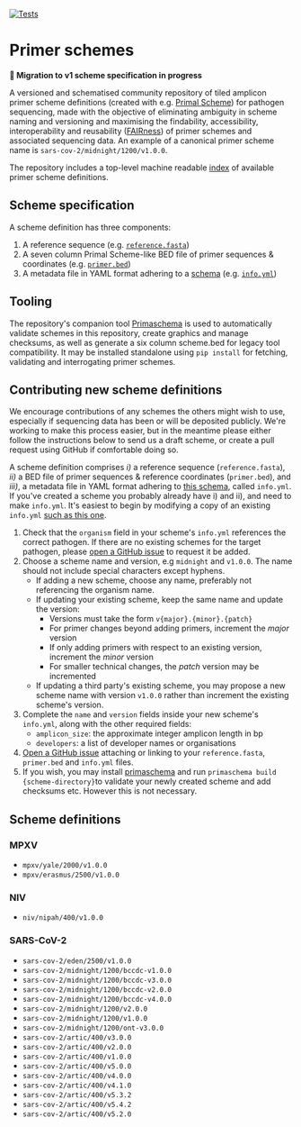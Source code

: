 [![Tests](https://github.com/pha4ge/primer-schemes/actions/workflows/test.yml/badge.svg)](https://github.com/pha4ge/primer-schemes/actions/workflows/test.yml)

# Primer schemes 

**🚨 Migration to v1 scheme specification in progress**

A versioned and schematised community repository of tiled amplicon primer scheme definitions (created with e.g. [Primal Scheme](https://primalscheme.com)) for pathogen sequencing, made with the objective of eliminating ambiguity in scheme naming and versioning and maximising the findability, accessibility, interoperability and reusability ([FAIRness](https://www.go-fair.org/fair-principles/)) of primer schemes and associated sequencing data. An example of a canonical primer scheme name is `sars-cov-2/midnight/1200/v1.0.0`.

The repository includes a top-level machine readable [index](https://github.com/pha4ge/primer-schemes/blob/main/index.yml) of available primer scheme definitions.



## Scheme specification

A scheme definition has three components:

1.  A reference sequence (e.g. [`reference.fasta`](https://github.com/pha4ge/primer-schemes/blob/main/schemes/sars-cov-2/artic/400/v4.1.0/reference.fasta))
2.  A seven column Primal Scheme-like BED file of primer sequences & coordinates (e.g. [`primer.bed`](https://github.com/pha4ge/primer-schemes/blob/main/schemes/sars-cov-2/artic/400/v4.1.0/primer.bed))
3.  A metadata file in YAML format adhering to a [schema](https://github.com/pha4ge/primaschema/blob/main/src/primaschema/schema/info.yml) (e.g. [`info.yml`](https://github.com/pha4ge/primer-schemes/blob/main/schemes/sars-cov-2/artic/400/v4.1.0/info.yml))



## Tooling

The repository's companion tool [Primaschema](https://github.com/pha4ge/primaschema) is used to automatically validate schemes in this repository, create graphics and manage checksums, as well as generate a six column scheme.bed for legacy tool compatibility. It may be installed standalone using `pip install` for fetching, validating and interrogating primer schemes.



## Contributing new scheme definitions

We encourage contributions of any schemes the others might wish to use, especially if sequencing data has been or will be deposited publicly. We're working to make this process easier, but in the meantime please either follow the instructions below to send us a draft scheme, or create a pull request using GitHub if comfortable doing so.

A scheme definition comprises *i)* a reference sequence (`reference.fasta`), *ii)* a BED file of primer sequences & reference coordinates (`primer.bed`), and *iii)*, a metadata file in YAML format adhering to [this schema](https://github.com/pha4ge/primaschema/blob/main/src/primaschema/schema/info.yml), called `info.yml`. If you've created a scheme you probably already have i) and ii), and need to make `info.yml`. It's easiest to begin by modifying a copy of an existing `info.yml` [such as this one](https://github.com/pha4ge/primer-schemes/blob/main/schemes/sars-cov-2/eden/2500/v1.0.0/info.yml).

1. Check that the `organism` field in your scheme's `info.yml` references the correct pathogen. If there are no existing schemes for the target pathogen, please [open a GitHub issue](https://github.com/pha4ge/primer-schemes/issues) to request it be added.
2. Choose a scheme name and version, e.g `midnight` and `v1.0.0`. The name should not include special characters except hyphens.
    - If adding a new scheme, choose any name, preferably not referencing the organism name. 
    - If updating your existing scheme, keep the same name and update the version:
      - Versions must take the form `v{major}.{minor}.{patch}`
      - For primer changes beyond adding primers, increment the *major* version
      - If only adding primers with respect to an existing version, increment the *minor* version
      - For smaller technical changes, the *patch* version may be incremented
    - If updating a third party's existing scheme, you may propose a new scheme name with version `v1.0.0` rather than increment the existing scheme's version.
3. Complete the `name` and `version` fields inside your new scheme's `info.yml`, along with the other required fields:
    - `amplicon_size`: the approximate integer amplicon length in bp
    - `developers`: a list of developer names or organisations
4. [Open a GitHub issue](https://github.com/pha4ge/primer-schemes/issues) attaching or linking to your `reference.fasta`, `primer.bed` and `info.yml` files.
5. If you wish, you may install [primaschema](https://github.com/pha4ge/primaschema) and run `primaschema build {scheme-directory}`to validate your newly created scheme and add checksums etc. However this is not necessary.



## Scheme definitions

### MPXV

- `mpxv/yale/2000/v1.0.0`
- `mpxv/erasmus/2500/v1.0.0`

### NIV

- `niv/nipah/400/v1.0.0`

### SARS-CoV-2

- `sars-cov-2/eden/2500/v1.0.0`
- `sars-cov-2/midnight/1200/bccdc-v1.0.0`
- `sars-cov-2/midnight/1200/bccdc-v3.0.0`
- `sars-cov-2/midnight/1200/bccdc-v2.0.0`
- `sars-cov-2/midnight/1200/bccdc-v4.0.0`
- `sars-cov-2/midnight/1200/v2.0.0`
- `sars-cov-2/midnight/1200/v1.0.0`
- `sars-cov-2/midnight/1200/ont-v3.0.0`
- `sars-cov-2/artic/400/v3.0.0`
- `sars-cov-2/artic/400/v2.0.0`
- `sars-cov-2/artic/400/v1.0.0`
- `sars-cov-2/artic/400/v5.0.0`
- `sars-cov-2/artic/400/v4.0.0`
- `sars-cov-2/artic/400/v4.1.0`
- `sars-cov-2/artic/400/v5.3.2`
- `sars-cov-2/artic/400/v5.4.2`
- `sars-cov-2/artic/400/v5.2.0`
